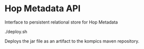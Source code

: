 Hop Metadata API
===
Interface to persistent relational store for Hop Metadata


./deploy.sh

Deploys the jar file as an artifact to the kompics maven repository.
